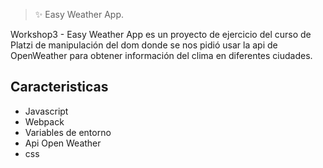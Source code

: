 > ✨ Easy Weather App.

Workshop3 - Easy Weather App es un proyecto de ejercicio del curso de Platzi de manipulación del dom donde se nos pidió usar la api de OpenWeather para obtener información del clima en diferentes ciudades.

## Caracteristicas 
- Javascript
- Webpack
- Variables de entorno
- Api Open Weather
- css

